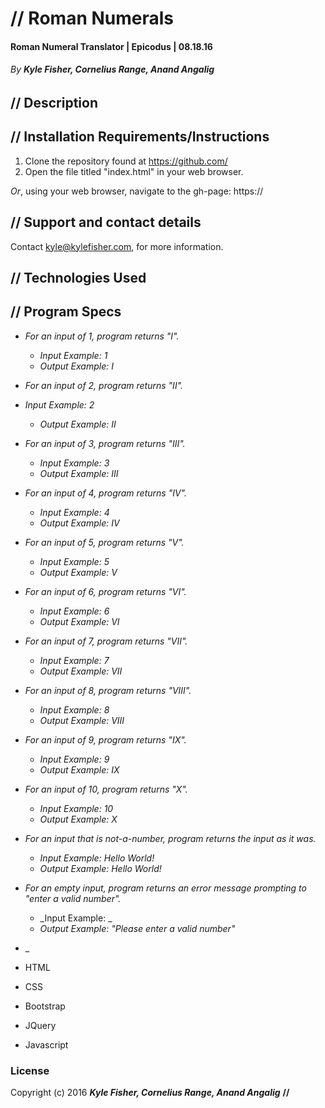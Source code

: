 # // Roman Numerals

#### Roman Numeral Translator | Epicodus | 08.18.16
###### _By **Kyle Fisher, Cornelius Range, Anand Angalig**_

## **//** Description


## **//** Installation Requirements/Instructions

1. Clone the repository found at https://github.com/
2. Open the file titled "index.html" in your web browser.

_Or_, using your web browser, navigate to the gh-page: https://

## **//** Support and contact details

Contact kyle@kylefisher.com, for more information.

## **//** Technologies Used

## **//** Program Specs

* _For an input of 1, program returns "I"._
  * _Input Example: 1_
  * _Output Example: I_
* _For an input of 2, program returns "II"._
* _Input Example: 2_
  * _Output Example: II_
* _For an input of 3, program returns "III"._
  * _Input Example: 3_
  * _Output Example: III_
* _For an input of 4, program returns "IV"._
  * _Input Example: 4_
  * _Output Example: IV_
* _For an input of 5, program returns "V"._
  * _Input Example: 5_
  * _Output Example: V_
* _For an input of 6, program returns "VI"._
  * _Input Example: 6_
  * _Output Example: VI_
* _For an input of 7, program returns "VII"._
  * _Input Example: 7_
  * _Output Example: VII_
* _For an input of 8, program returns "VIII"._
  * _Input Example: 8_
  * _Output Example: VIII_
* _For an input of 9, program returns "IX"._
  * _Input Example: 9_
  * _Output Example: IX_
* _For an input of 10, program returns "X"._
  * _Input Example: 10_
  * _Output Example: X_
* _For an input that is not-a-number, program returns the input as it was._
  * _Input Example: Hello World!_
  * _Output Example: Hello World!_
* _For an empty input, program returns an error message prompting to "enter a valid number"._
  * _Input Example: _
  * _Output Example: "Please enter a valid number"_
* _


* HTML
* CSS
* Bootstrap
* JQuery
* Javascript

### License

Copyright (c) 2016 **_Kyle Fisher, Cornelius Range, Anand Angalig_** **//**
